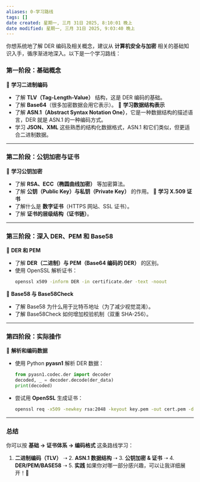```yaml
---
aliases: 0-学习路线
tags: []
date created: 星期一, 三月 31日 2025, 8:10:01 晚上
date modified: 星期一, 三月 31日 2025, 9:03:40 晚上
---
```

你想系统地了解 DER 编码及相关概念，建议从 **计算机安全与加密** 相关的基础知识入手，循序渐进地深入。以下是一个学习路线：
### **第一阶段：基础概念**
🔹 **学习二进制编码**
- 了解 **TLV（Tag-Length-Value）** 结构，这是 DER 编码的基础。
- 了解 **Base64**（很多加密数据会用它表示）。
🔹 **学习数据结构表示**
- 了解 **ASN.1（Abstract Syntax Notation One）**，它是一种数据结构的描述语言，DER 就是 ASN.1 的一种编码方式。
- 学习 **JSON、XML** 这些熟悉的结构化数据格式，ASN.1 和它们类似，但更适合二进制数据。
---
### **第二阶段：公钥加密与证书**
🔹 **学习公钥加密**
- 了解 **RSA、ECC（椭圆曲线加密）** 等加密算法。
- 了解 **公钥（Public Key）与私钥（Private Key）** 的作用。
🔹 **学习 X.509 证书**
- 了解什么是 **数字证书**（HTTPS 网站、SSL 证书）。
- 了解 **证书的层级结构（证书链）**。
---
### **第三阶段：深入 DER、PEM 和 Base58**
🔹 **DER 和 PEM**
- 了解 **DER（二进制）与 PEM（Base64 编码的 DER）** 的区别。
- 使用 OpenSSL 解析证书：
    ```sh
    openssl x509 -inform DER -in certificate.der -text -noout
    ```
🔹 **Base58 与 Base58Check**
- 了解 Base58 为什么用于比特币地址（为了减少视觉混淆）。
- 了解 Base58Check 如何增加校验机制（双重 SHA-256）。
---
### **第四阶段：实际操作**
🔹 **解析和编码数据**
- 使用 Python **pyasn1** 解析 DER 数据：
    ```python
    from pyasn1.codec.der import decoder
    decoded, _ = decoder.decode(der_data)
    print(decoded)
    ```
- 尝试用 **OpenSSL** 生成证书：
    ```sh
    openssl req -x509 -newkey rsa:2048 -keyout key.pem -out cert.pem -days 365
    ```
---
### **总结**
你可以按 **基础 → 证书体系 → 编码格式** 这条路线学习：
1. **二进制编码（TLV）** ➝ 2. **ASN.1 数据结构** ➝ 3. **公钥加密 & 证书** ➝ 4. **DER/PEM/BASE58** ➝ 5. **实践**
如果你对哪一部分感兴趣，可以让我详细展开！🚀